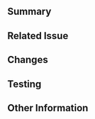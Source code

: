 ## Summary
<!-- Briefly describe the changes and the purpose of the PR. -->

## Related Issue
<!-- Mention the related issue number if applicable. -->

## Changes
<!-- List the main changes made in this PR. -->

## Testing
<!-- Briefly describe the testing steps or results. -->

## Other Information
<!-- Add any other relevant information for the reviewer. -->
